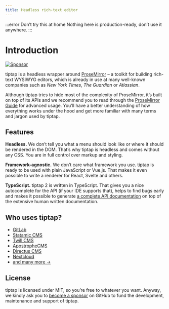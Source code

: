 ```yaml
---
title: Headless rich-text editor
---
```


:::error Don’t try this at home
Nothing here is production-ready, don’t use it anywhere.
:::

# Introduction

<!-- [![Version](https://img.shields.io/npm/v/@tiptap/core.svg?label=version)](https://www.npmjs.com/package/@tiptap/core) -->
<!-- [![Downloads](https://img.shields.io/npm/dm/@tiptap/core.svg)](https://npmcharts.com/compare/@tiptap/core?minimal=true) -->
<!-- [![License](https://img.shields.io/npm/l/@tiptap/core.svg)](https://www.npmjs.com/package/@tiptap/core) -->
<!-- [![Filesize](https://img.badgesize.io/https://unpkg.com/tiptap/dist/tiptap.min.js?compression=gzip&label=size&colorB=000000)](https://www.npmjs.com/package/tiptap) -->
<!-- [![Build Status](https://github.com/ueberdosis/tiptap-next/workflows/build/badge.svg)](https://github.com/ueberdosis/tiptap-next/actions) -->
[![Sponsor](https://img.shields.io/static/v1?label=Sponsor&message=%E2%9D%A4&logo=GitHub)](https://github.com/sponsors/ueberdosis)

tiptap is a headless wrapper around [ProseMirror](https://ProseMirror.net) – a toolkit for building rich-text WYSIWYG editors, which is already in use at many well-known companies such as *New York Times*, *The Guardian* or *Atlassian*.

Although tiptap tries to hide most of the complexity of ProseMirror, it’s built on top of its APIs and we recommend you to read through the [ProseMirror Guide](https://ProseMirror.net/docs/guide/) for advanced usage. You’ll have a better understanding of how everything works under the hood and get more familiar with many terms and jargon used by tiptap.

## Features

**Headless.** We don’t tell you what a menu should look like or where it should be rendered in the DOM. That’s why tiptap is headless and comes without any CSS. You are in full control over markup and styling.

**Framework-agnostic.** We don’t care what framework you use. tiptap is ready to be used with plain JavaScript or Vue.js. That makes it even possible to write a renderer for React, Svelte and others.

**TypeScript.** tiptap 2 is written in TypeScript. That gives you a nice autocomplete for the API (if your IDE supports that), helps to find bugs early and makes it possible to generate [a complete API documentation](#) on top of the extensive human written documentation.

## Who uses tiptap?
- [GitLab](https://gitlab.com)
- [Statamic CMS](https://statamic.com)
- [Twill CMS](https://twill.io)
- [ApostropheCMS](https://apostrophecms.com)
- [Directus CMS](https://directus.io)
- [Nextcloud](https://apps.nextcloud.com/apps/text)
- [and many more →](https://github.com/ueberdosis/tiptap/network/dependents?package_id=UGFja2FnZS0xMzE5OTg0ODc%3D)

## License
tiptap is licensed under MIT, so you’re free to whatever you want. Anyway, we kindly ask you to [become a sponsor](https://github.com/sponsors/ueberdosis) on GitHub to fund the development, maintenance and support of tiptap.
